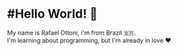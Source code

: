 # #Hello World! 👋

My name is Rafael Ottoni, i'm from Brazil :brazil:.
<br>
I'm learning about programming, but I'm already in love :heart:
​​
